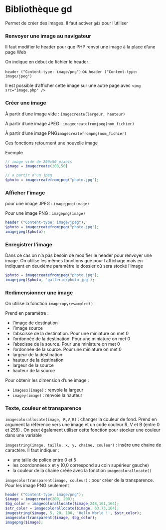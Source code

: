 # Bibliothèque gd

Permet de créer des images. Il faut activer `gd2` pour l’utiliser

### Renvoyer une image au navigateur

Il faut modifier le header pour que PHP renvoi une image à la place d’une page Web

On indique en début de fichier le header :

`header ("Content-type: image/png")` ou `header ("Content-type: image/jpeg")`

Il est possible d’afficher cette image sur une autre page avec `<img src="image.php" />`

### Créer une image

À partir d’une image vide : `imagecreate(largeur, hauteur)`

À partir d’une image JPEG : `imagecreatefromjpeg(nom_fichier)`

À partir d’une image PNG`imagecreatefrompng(nom_fichier)`

Ces fonctions retournent une nouvelle image

Exemple

```php
// image vide de 200x50 pixels
$image = imagecreate(200,50)

// a partir d'un jpeg 
$photo = imagecreatefromjpeg("photo.jpg");
```

### Afficher l’image

pour une image JPEG : `imagejpeg(image)`

Pour une image PNG : `imagepng(image)`

```php
header ("Content-type: image/jpeg");
$photo = imagecreatefromjpeg("photo.jpg");
imagejpeg($photo);
```

### Enregistrer l’image

Dans ce cas on n’a pas besoin de modifier le header pour renvoyer une image. On utilise les mêmes fonctions que pour l’affichage mais en indiquant en deuxième paramètre le dossier où sera stocké l’image

```php
$photo = imagecreatefromjpeg("photo.jpg");
imagejpeg($photo, 'gallerie/photo.jpg');
```

### Redimensionner une image

On utilise la fonction `imagecopyresampled()`

Prend en paramètre :

- l’image de destination
- l’image source
- l’abscisse de la destination. Pour une miniature on met 0
- l’ordonnée de la destination. Pour une miniature on met 0
- l’abscisse de la source. Pour une miniature on met 0
- l’ordonnée de la source. Pour une miniature on met 0
- largeur de la destination
- hauteur de la destination
- largeur de la source
- hauteur de la source

Pour obtenir les dimension d’une image :

- `imagesx(image)` : renvoie la largeur
- `imagey(image)` : renvoie la hauteur

### Texte, couleur et transparence

`imagecolorallocate(image, R,V,B)` : changer la couleur de fond. Prend en argument la référence vers une image et un code couleur R, V et B (entre 0 et 255) . On peut également utiliser cette fonction pour stocker une couleur dans une variable

`imagestring(image, taille, x, y, chaine, couleur)` : insère une chaine de caractère. Il faut indiquer :

- une taille de police entre 0 et 5
- les coordonnées x et y (0,0 correspond au coin supérieur gauche)
- la couleur de la chaine créée avec la fonction `imagecolorallocate()`

`imagecolortransparent(image, couleur)` : pour créer de la transparence. Pour les image PNG seulement

```php
header ("Content-type: image/png");
$image = imagecreate(200, 200);
$bg_color = imagecolorallocate($image,248,161,164);
$str_color = imagecolorallocate($image, 63,73,164);
imagestring($image, 5, 20, 100, 'Hello World !', $str_color);
imagecolortransparent($image, $bg_color);
imagepng($image);
```
